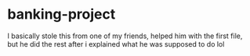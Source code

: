 # banking-project
I basically stole this from one of my friends, helped him with the first file, but he did the rest after i explained what he was supposed to do lol
